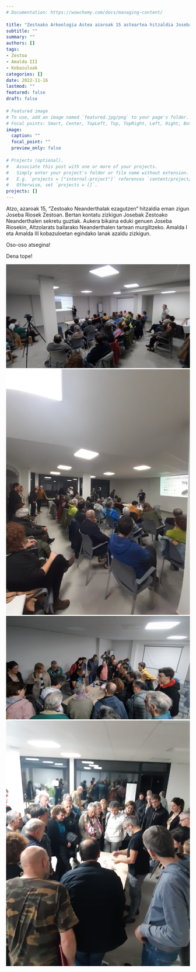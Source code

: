 ```yaml
---
# Documentation: https://wowchemy.com/docs/managing-content/

title: "Zestoako Arkeologia Astea azaroak 15 asteartea hitzaldia Joseba Rios"
subtitle: ""
summary: ""
authors: []
tags: 
- Zestoa
- Amalda III
- Kobazuloak
categories: []
date: 2022-11-16
lastmod: ""
featured: false
draft: false

# Featured image
# To use, add an image named `featured.jpg/png` to your page's folder.
# Focal points: Smart, Center, TopLeft, Top, TopRight, Left, Right, BottomLeft, Bottom, BottomRight.
image:
  caption: ""
  focal_point: ""
  preview_only: false

# Projects (optional).
#   Associate this post with one or more of your projects.
#   Simply enter your project's folder or file name without extension.
#   E.g. `projects = ["internal-project"]` references `content/project/deep-learning/index.md`.
#   Otherwise, set `projects = []`.
projects: []
---
```


Atzo, azaroak 15, “Zestoako Neanderthalak ezagutzen“ hitzaldia eman zigun Joseba Riosek Zestoan. Bertan kontatu zizkigun Josebak Zestoako Neanderthalen sekretu guztiak. Aukera bikaina eduki genuen Joseba Riosekin, Altzolarats bailarako Neanderthalen tartean murgiltzeko. Amalda I eta Amalda III kobazuloetan egindako lanak azaldu zizkigun.

Oso-oso atsegina!

Dena tope!

![Zestoako Arkeologia Astea azaroak 15 asteartea hitzaldia Joseba Rios](media/1.jpeg)
![Zestoako Arkeologia Astea azaroak 15 asteartea hitzaldia Joseba Rios](media/2.jpeg)
![Zestoako Arkeologia Astea azaroak 15 asteartea hitzaldia Joseba Rios](media/3.jpeg)
![Zestoako Arkeologia Astea azaroak 15 asteartea hitzaldia Joseba Rios](media/4.jpeg)
